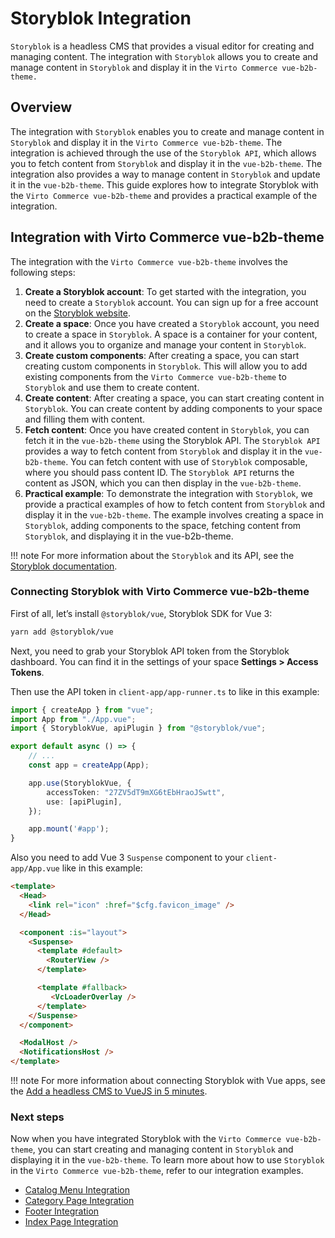 # Storyblok Integration

`Storyblok` is a headless CMS that provides a visual editor for creating and managing content. The integration with `Storyblok` allows you to create and manage content in `Storyblok` and display it in the `Virto Commerce vue-b2b-theme.`

## Overview

The integration with `Storyblok` enables you to create and manage content in `Storyblok` and display it in the `Virto Commerce vue-b2b-theme`. The integration is achieved through the use of the `Storyblok API`, which allows you to fetch content from `Storyblok` and display it in the `vue-b2b-theme`. The integration also provides a way to manage content in `Storyblok` and update it in the `vue-b2b-theme`. This guide explores how to integrate Storyblok with the `Virto Commerce vue-b2b-theme` and provides a practical example of the integration.

## Integration with Virto Commerce vue-b2b-theme

The integration with the `Virto Commerce vue-b2b-theme` involves the following steps:

1. **Create a Storyblok account**: To get started with the integration, you need to create a `Storyblok` account. You can sign up for a free account on the [Storyblok website](https://www.storyblok.com/).
2. **Create a space**: Once you have created a `Storyblok` account, you need to create a space in `Storyblok`. A space is a container for your content, and it allows you to organize and manage your content in `Storyblok`.
3. **Create custom components**: After creating a space, you can start creating custom components in `Storyblok`. This will allow you to add existing components from the `Virto Commerce vue-b2b-theme` to `Storyblok` and use them to create content.
4. **Create content**: After creating a space, you can start creating content in `Storyblok`. You can create content by adding components to your space and filling them with content.
5. **Fetch content**: Once you have created content in `Storyblok`, you can fetch it in the `vue-b2b-theme` using the Storyblok API. The `Storyblok API` provides a way to fetch content from `Storyblok` and display it in the `vue-b2b-theme`. You can fetch content with use of `Storyblok` composable, where you should pass content ID. The `Storyblok API` returns the content as JSON, which you can then display in the `vue-b2b-theme`.
6. **Practical example**: To demonstrate the integration with `Storyblok`, we provide a practical examples of how to fetch content from `Storyblok` and display it in the `vue-b2b-theme`. The example involves creating a space in `Storyblok`, adding components to the space, fetching content from `Storyblok`, and displaying it in the vue-b2b-theme.

!!! note
    For more information about the `Storyblok` and its API, see the [Storyblok documentation](https://www.storyblok.com/docs/guide/getting-started).

### Connecting Storyblok with Virto Commerce vue-b2b-theme

First of all, let’s install `@storyblok/vue`, Storyblok SDK for Vue 3:

```bash
yarn add @storyblok/vue
```

Next, you need to grab your Storyblok API token from the Storyblok dashboard. You can find it in the settings of your space **Settings > Access Tokens**.

Then use the API token in `client-app/app-runner.ts` to like in this example:

```typescript title="client-app/app-runner.ts" linenums="1"
import { createApp } from "vue";
import App from "./App.vue";
import { StoryblokVue, apiPlugin } from "@storyblok/vue";

export default async () => {
    // ...
    const app = createApp(App);

    app.use(StoryblokVue, {
        accessToken: "27ZV5dT9mXG6tEbHraoJSwtt",
        use: [apiPlugin],
    });

    app.mount('#app');
}
```

Also you need to add Vue 3 `Suspense` component to your `client-app/App.vue` like in this example:

```html title="client-app/App.vue"
<template>
  <Head>
    <link rel="icon" :href="$cfg.favicon_image" />
  </Head>

  <component :is="layout">
    <Suspense>
      <template #default>
        <RouterView />
      </template>

      <template #fallback>
         <VcLoaderOverlay />
      </template>
    </Suspense>
  </component>

  <ModalHost />
  <NotificationsHost />
</template>
```

!!! note
    For more information about connecting Storyblok with Vue apps, see the [Add a headless CMS to VueJS in 5 minutes](https://www.storyblok.com/tp/add-a-headless-CMS-to-vuejs-in-5-minutes#connecting-vue-to-storyblok).

### Next steps

Now when you have integrated Storyblok with the `Virto Commerce vue-b2b-theme`, you can start creating and managing content in `Storyblok` and displaying it in the `vue-b2b-theme`. To learn more about how to use `Storyblok` in the `Virto Commerce vue-b2b-theme`, refer to our integration examples.

- [Catalog Menu Integration](./catalog-menu-integration.md)
- [Category Page Integration](./category-page-integration.md)
- [Footer Integration](./footer-integration.md)
- [Index Page Integration](./index-page-integration.md)
